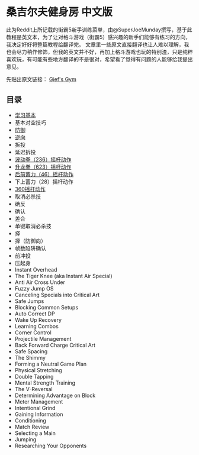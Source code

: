 # 桑吉尔夫健身房 中文版
此为Reddit上所记载的街霸5新手训练菜单，由@SuperJoeMunday撰写，基于此教程是英文本，为了让对格斗游戏（街霸5）感兴趣的新手们能够有练习的方向，我决定好好将整篇教程给翻译完。
文章里一些原文直接翻译也让人难以理解，我也会尽力稍作修饰，但我的英文并不好，再加上格斗游戏也玩的特别渣，只是纯粹喜欢玩，有可能有些地方翻译的不是很对，希望看了觉得有问题的人能够给我提出意见。

先贴出原文链接：
[Gief's Gym](https://www.reddit.com/r/StreetFighter/wiki/v/giefsgym)

## 目录
* [学习基本](docs/01.md)
* 基本对空技巧
* [防御](docs/03.md)
* [逆向](docs/04.md)
* 拆投
* 延迟拆投
* [波动拳（236）摇杆动作](docs/07.md)
* [升龙拳（623）摇杆动作](docs/08.md)
* [后前蓄力（46）摇杆动作](docs/09.md)
* 下上蓄力（28）摇杆动作
* [360摇杆动作](docs/11.md)
* 取消必杀技
* 确反
* 确认
* 差合
* 单键取消必杀技
* 择
* 择（防御向）
* 帧数陷阱确认
* 前冲投
* 压起身
* Instant Overhead
* The Tiger Knee (aka Instant Air Special)
* Anti Air Cross Under
* Fuzzy Jump OS
* Canceling Specials into Critical Art
* Safe Jumps
* Blocking Common Setups
* Auto Correct DP
* Wake Up Recovery
* Learning Combos
* Corner Control
* Projectile Management
* Back Forward Charge Critical Art
* Safe Spacing
* The Shimmy
* Forming a Neutral Game Plan
* Physical Stretching
* Double Tapping
* Mental Strength Training
* The V-Reversal
* Determining Advantage on Block
* Meter Management
* Intentional Grind
* Gaining Information
* Conditioning
* Match Review
* Selecting a Main
* Jumping
* Researching Your Opponents
